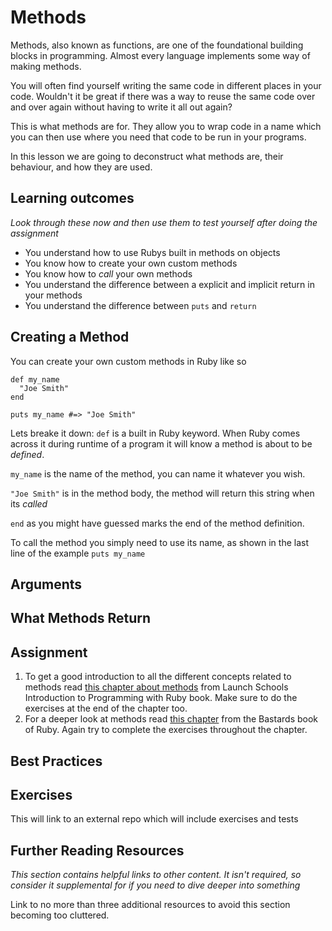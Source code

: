 # Methods
Methods, also known as functions, are one of the foundational building blocks in programming.
Almost every language implements some way of making methods.

You will often find yourself writing the same code in different places in your code.
Wouldn't it be great if there was a way to reuse the same code over and over again 
without having to write it all out again? 

This is what methods are for. They allow you to wrap code in a name which you
can then use where you need that code to be run in your programs.

In this lesson we are going to deconstruct what methods are, their behaviour, and how they are used.

## Learning outcomes
*Look through these now and then use them to test yourself after doing the assignment*

* You understand how to use Rubys built in methods on objects
* You know how to create your own custom methods
* You know how to *call* your own methods
* You understand the difference between a explicit and implicit return in your methods
* You understand the difference between `puts` and `return`

## Creating a Method
You can create your own custom methods in Ruby like so
```(ruby)
def my_name
  "Joe Smith"
end

puts my_name #=> "Joe Smith"
```
Lets breake it down:
`def` is a built in Ruby keyword. When Ruby comes across it during
runtime of a program it will know a method is about to be *defined*. 

`my_name` is the name of the method, you can name it whatever you wish.

`"Joe Smith"` is in the method body, the method will return this string when its *called*

`end` as you might have guessed marks the end of the method definition.

To call the method you simply need to use its name, as shown in the last line of the example `puts my_name`

## Arguments


## What Methods Return




## Assignment
1. To get a good introduction to all the different concepts related to methods read [this chapter about methods](https://launchschool.com/books/ruby/read/methods) from Launch Schools Introduction to Programming with Ruby book. Make sure to do the exercises at the end of the chapter too.
2. For a deeper look at methods read [this chapter](http://ruby.bastardsbook.com/chapters/methods/) from the Bastards book of Ruby. Again try to complete the exercises throughout the chapter.  


## Best Practices

## Exercises
This will link to an external repo which will include exercises and tests

## Further Reading Resources
*This section contains helpful links to other content. It isn't required, so consider it supplemental for if you need to dive deeper into something*

Link to no more than three additional resources to avoid this section becoming too cluttered.

